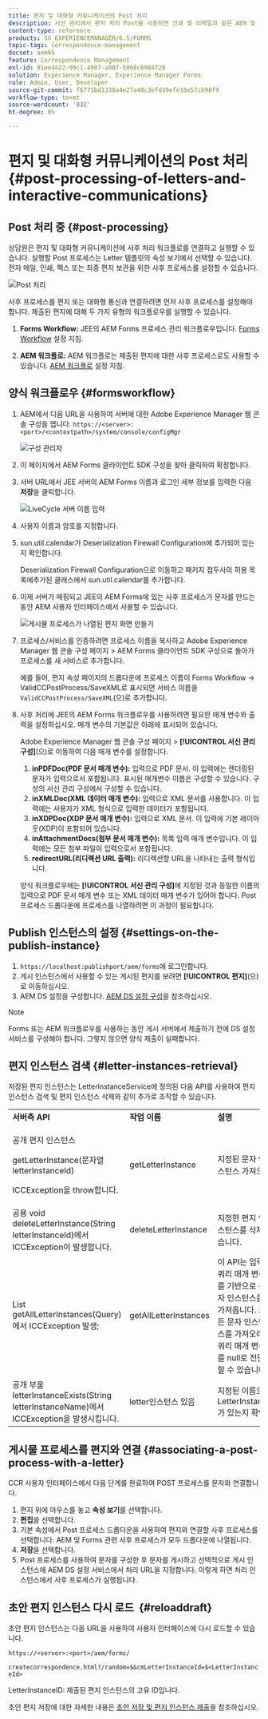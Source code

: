 ```yaml
---
title: 편지 및 대화형 커뮤니케이션의 Post 처리
description: 서신 관리에서 편지 처리 Post을 사용하면 인쇄 및 이메일과 같은 AEM 및 Forms 사후 프로세스를 만들고 이를 편지와 통합할 수 있습니다.
content-type: reference
products: SG_EXPERIENCEMANAGER/6.5/FORMS
topic-tags: correspondence-management
docset: aem65
feature: Correspondence Management
exl-id: 91ee4422-99c1-4907-a507-5968c6984f28
solution: Experience Manager, Experience Manager Forms
role: Admin, User, Developer
source-git-commit: f6771bd1338a4e27a48c3efd39efe18e57cb98f9
workflow-type: tm+mt
source-wordcount: '832'
ht-degree: 0%

---
```


# 편지 및 대화형 커뮤니케이션의 Post 처리{#post-processing-of-letters-and-interactive-communications}

## Post 처리 중 {#post-processing}

상담원은 편지 및 대화형 커뮤니케이션에 사후 처리 워크플로를 연결하고 실행할 수 있습니다. 실행할 Post 프로세스는 Letter 템플릿의 속성 보기에서 선택할 수 있습니다. 전자 메일, 인쇄, 팩스 또는 최종 편지 보관을 위한 사후 프로세스를 설정할 수 있습니다.

![Post 처리](assets/ppoverview.png)

사후 프로세스를 편지 또는 대화형 통신과 연결하려면 먼저 사후 프로세스를 설정해야 합니다. 제출된 편지에 대해 두 가지 유형의 워크플로우를 실행할 수 있습니다.

1. **Forms Workflow:** JEE의 AEM Forms 프로세스 관리 워크플로우입니다. [Forms Workflow](#formsworkflow) 설정 지침.

1. **AEM 워크플로:** AEM 워크플로는 제출된 편지에 대한 사후 프로세스로도 사용할 수 있습니다. [AEM 워크플로](../../forms/using/aem-forms-workflow.md) 설정 지침.

## 양식 워크플로우 {#formsworkflow}

1. AEM에서 다음 URL을 사용하여 서버에 대한 Adobe Experience Manager 웹 콘솔 구성을 엽니다. `https://<server>:<port>/<contextpath>/system/console/configMgr`

   ![구성 관리자](assets/2configmanager-1.png)

1. 이 페이지에서 AEM Forms 클라이언트 SDK 구성을 찾아 클릭하여 확장합니다.
1. 서버 URL에서 JEE 서버의 AEM Forms 이름과 로그인 세부 정보를 입력한 다음 **저장**&#x200B;을 클릭합니다.

   ![LiveCycle 서버 이름 입력](assets/1cofigmanager.png)

1. 사용자 이름과 암호를 지정합니다.
1. sun.util.calendar가 Deserialization Firewall Configuration에 추가되어 있는지 확인합니다.

   Deserialization Firewall Configuration으로 이동하고 패키지 접두사의 허용 목록에추가된 클래스에서 sun.util.calendar를 추가합니다.

1. 이제 서버가 매핑되고 JEE의 AEM Forms에 있는 사후 프로세스가 문자를 만드는 동안 AEM 사용자 인터페이스에서 사용할 수 있습니다.

   ![게시물 프로세스가 나열된 편지 화면 만들기](assets/0configmanager.png)

1. 프로세스/서비스를 인증하려면 프로세스 이름을 복사하고 Adobe Experience Manager 웹 콘솔 구성 페이지 > AEM Forms 클라이언트 SDK 구성으로 돌아가 프로세스를 새 서비스로 추가합니다.

   예를 들어, 편지 속성 페이지의 드롭다운에 프로세스 이름이 Forms Workflow -> ValidCCPostProcess/SaveXML로 표시되면 서비스 이름을 `ValidCCPostProcess/SaveXML`(으)로 추가합니다.

1. 사후 처리에 JEE의 AEM Forms 워크플로우를 사용하려면 필요한 매개 변수와 출력을 설정하십시오. 매개 변수의 기본값은 아래에 표시되어 있습니다.

   Adobe Experience Manager 웹 콘솔 구성 페이지 > **[!UICONTROL 서신 관리 구성]**(으)로 이동하여 다음 매개 변수를 설정합니다.

   1. **inPDFDoc(PDF 문서 매개 변수):** 입력으로 PDF 문서. 이 입력에는 렌더링된 문자가 입력으로서 포함됩니다. 표시된 매개변수 이름은 구성할 수 있습니다. 구성의 서신 관리 구성에서 구성할 수 있습니다.
   1. **inXMLDoc(XML 데이터 매개 변수):** 입력으로 XML 문서를 사용합니다. 이 입력에는 사용자가 XML 형식으로 입력한 데이터가 포함됩니다.
   1. **inXDPDoc(XDP 문서 매개 변수):** 입력으로 XML 문서. 이 입력에 기본 레이아웃(XDP)이 포함되어 있습니다.
   1. **inAttachmentDocs(첨부 문서 매개 변수):** 목록 입력 매개 변수입니다. 이 입력에는 모든 첨부 파일이 입력으로서 포함됩니다.
   1. **redirectURL(리디렉션 URL 출력):** 리디렉션할 URL을 나타내는 출력 형식입니다.

   양식 워크플로우에는 **[!UICONTROL 서신 관리 구성]**&#x200B;에 지정된 것과 동일한 이름의 입력으로 PDF 문서 매개 변수 또는 XML 데이터 매개 변수가 있어야 합니다. Post 프로세스 드롭다운에 프로세스를 나열하려면 이 과정이 필요합니다.

## Publish 인스턴스의 설정 {#settings-on-the-publish-instance}

1. `https://localhost:publishport/aem/forms`에 로그인합니다.
1. 게시 인스턴스에서 사용할 수 있는 게시된 편지를 보려면 **[!UICONTROL 편지]**(으)로 이동하십시오.
1. AEM DS 설정을 구성합니다. [AEM DS 설정 구성](../../forms/using/configuring-the-processing-server-url.md)을 참조하십시오.

>[!NOTE]
>
>Forms 또는 AEM 워크플로우를 사용하는 동안 게시 서버에서 제출하기 전에 DS 설정 서비스를 구성해야 합니다. 그렇지 않으면 양식 제출이 실패합니다.

## 편지 인스턴스 검색 {#letter-instances-retrieval}

저장된 편지 인스턴스는 LetterInstanceService에 정의된 다음 API를 사용하여 편지 인스턴스 검색 및 편지 인스턴스 삭제와 같이 추가로 조작할 수 있습니다.

<table>
 <tbody>
  <tr>
   <td><strong>서버측 API</strong></td>
   <td><strong>작업 이름</strong></td>
   <td><strong>설명</strong></td>
  </tr>
  <tr>
   <td><p>공개 편지 인스턴스</p> <p>getLetterInstance(문자열 letterInstanceId)</p> <p>ICCException을 throw합니다. </p> </td>
   <td>getLetterInstance</td>
   <td>지정된 문자 인스턴스 가져오기 </td>
  </tr>
  <tr>
   <td>공용 void deleteLetterInstance(String letterInstanceId)에서 ICCException이 발생합니다. </td>
   <td>deleteLetterInstance </td>
   <td>지정한 편지 인스턴스를 삭제했습니다. </td>
  </tr>
  <tr>
   <td>List getAllLetterInstances(Query)에서 ICCException 발생; </td>
   <td>getAllLetterInstances </td>
   <td>이 API는 입력 쿼리 매개 변수를 기반으로 문자 인스턴스를 가져옵니다. 모든 문자 인스턴스를 가져오려면 쿼리 매개 변수를 null로 전달할 수 있습니다.<br /> </td>
  </tr>
  <tr>
   <td>공개 부울 letterInstanceExists(String letterInstanceName)에서 ICCException을 발생시킵니다. </td>
   <td>letter인스턴스 있음 </td>
   <td>지정된 이름으로 LetterInstance가 있는지 확인 </td>
  </tr>
 </tbody>
</table>

## 게시물 프로세스를 편지와 연결 {#associating-a-post-process-with-a-letter}

CCR 사용자 인터페이스에서 다음 단계를 완료하여 POST 프로세스를 문자와 연결합니다.

1. 편지 위에 마우스를 놓고 **속성 보기**&#x200B;를 선택합니다.
1. **편집**&#x200B;을 선택합니다.
1. 기본 속성에서 Post 프로세스 드롭다운을 사용하여 편지와 연결할 사후 프로세스를 선택합니다. AEM 및 Forms 관련 사후 프로세스가 모두 드롭다운에 나열됩니다.
1. **저장**&#x200B;을 선택합니다.
1. Post 프로세스를 사용하여 문자를 구성한 후 문자를 게시하고 선택적으로 게시 인스턴스에 AEM DS 설정 서비스에서 처리 URL을 지정합니다. 이렇게 하면 처리 인스턴스에서 사후 프로세스가 실행됩니다.

## 초안 편지 인스턴스 다시 로드  {#reloaddraft}

초안 편지 인스턴스는 다음 URL을 사용하여 사용자 인터페이스에 다시 로드할 수 있습니다.

`https://<server>:<port>/aem/forms/`

`createcorrespondence.html?/random=$&cmLetterInstanceId=$<LetterInstanceId>`

LetterInstanceID: 제출된 편지 인스턴스의 고유 ID입니다.

초안 편지 저장에 대한 자세한 내용은 [초안 저장 및 편지 인스턴스 제출](../../forms/using/create-correspondence.md#savingdrafts)을 참조하십시오.

